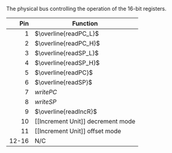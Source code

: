 The physical bus controlling the operation of the 16-bit registers.

|   Pin | Function                          |
| ----: | --------------------------------- |
|     1 | $\overline{readPC_L}$             |
|     2 | $\overline{readPC_H}$             |
|     3 | $\overline{readSP_L}$             |
|     4 | $\overline{readSP_H}$             |
|     5 | $\overline{readPC}$               |
|     6 | $\overline{readSP}$               |
|     7 | $writePC$                         |
|     8 | $writeSP$                         |
|     9 | $\overline{readIncR}$             |
|    10 | [[Increment Unit]] decrement mode |
|    11 | [[Increment Unit]] offset mode    |
| 12-16 | N/C                               |
